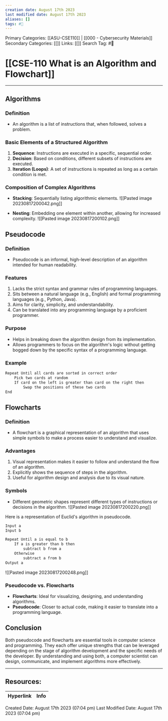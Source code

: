 ```yaml
---
creation date: August 17th 2023
last modified date: August 17th 2023
aliases: []
tags: #📖
---
```


Primary Categories: [[ASU-CSE110]] | [[000 - Cybersecurity Materials]]
Secondary Categories: [[]] 
Links: [[]] 
Search Tag: #📖  

# [[CSE-110 What is an Algorithm and Flowchart]]  

___
## Algorithms

### Definition
- An algorithm is a list of instructions that, when followed, solves a problem.

### Basic Elements of a Structured Algorithm
1. **Sequence**: Instructions are executed in a specific, sequential order.
2. **Decision**: Based on conditions, different subsets of instructions are executed.
3. **Iteration (Loops)**: A set of instructions is repeated as long as a certain condition is met.

### Composition of Complex Algorithms
- **Stacking**: Sequentially listing algorithmic elements.
![[Pasted image 20230817200042.png]]

- **Nesting**: Embedding one element within another, allowing for increased complexity.
![[Pasted image 20230817200102.png]]

## Pseudocode

### Definition
- Pseudocode is an informal, high-level description of an algorithm intended for human readability.

### Features
1. Lacks the strict syntax and grammar rules of programming languages.
2. Sits between a natural language (e.g., English) and formal programming languages (e.g., Python, Java).
3. Aims for clarity, simplicity, and understandability.
4. Can be translated into any programming language by a proficient programmer.

### Purpose
- Helps in breaking down the algorithm design from its implementation.
- Allows programmers to focus on the algorithm's logic without getting bogged down by the specific syntax of a programming language.

### Example
```java
Repeat Until all cards are sorted in correct order
    Pick two cards at random
    If card on the left is greater than card on the right then
        Swap the positions of these two cards
End
```

## Flowcharts

### Definition
- A flowchart is a graphical representation of an algorithm that uses simple symbols to make a process easier to understand and visualize.

### Advantages
1. Visual representation makes it easier to follow and understand the flow of an algorithm.
2. Explicitly shows the sequence of steps in the algorithm.
3. Useful for algorithm design and analysis due to its visual nature.

### Symbols 
- Different geometric shapes represent different types of instructions or decisions in the algorithm.
![[Pasted image 20230817200220.png]]

Here is a representation of Euclid's algorithm in pseudocode.

```java
Input a
Input b

Repeat Until a is equal to b
    If a is greater than b then
        subtract b from a
    Otherwise
        subtract a from b
Output a
```

![[Pasted image 20230817200248.png]]
### Pseudocode vs. Flowcharts
- **Flowcharts**: Ideal for visualizing, designing, and understanding algorithms.
- **Pseudocode**: Closer to actual code, making it easier to translate into a programming language.

## Conclusion
Both pseudocode and flowcharts are essential tools in computer science and programming. They each offer unique strengths that can be leveraged depending on the stage of algorithm development and the specific needs of the developer. By understanding and using both, a computer scientist can design, communicate, and implement algorithms more effectively.



___

## Resources:

| Hyperlink | Info |
| --------- | ---- |


Created Date: August 17th 2023 (07:04 pm) 
Last Modified Date: August 17th 2023 (07:04 pm)
